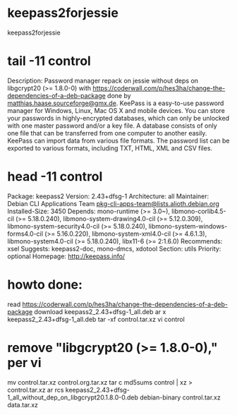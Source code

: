 # keepass2forjessie
keepass2forjessie


# tail -11 control
Description: Password manager
 repack on jessie without deps on libgcrypt20 (>= 1.8.0-0)
 with https://coderwall.com/p/hes3ha/change-the-dependencies-of-a-deb-package
 done by <matthias.haase.sourceforge@gmx.de>.
 KeePass is a easy-to-use password manager for Windows, Linux, Mac OS X and
 mobile devices. You can store your passwords in highly-encrypted databases,
 which can only be unlocked with one master password and/or a key file.
 A database consists of only one file that can be transferred from one computer
 to another easily.
 KeePass can import data from various file formats. The password list can be
 exported to various formats, including TXT, HTML, XML and CSV files.

# head -11 control
Package: keepass2
Version: 2.43+dfsg-1
Architecture: all
Maintainer: Debian CLI Applications Team <pkg-cli-apps-team@lists.alioth.debian.org>
Installed-Size: 3450
Depends: mono-runtime (>= 3.0~), libmono-corlib4.5-cil (>= 5.18.0.240), libmono-system-drawing4.0-cil (>= 5.12.0.309), libmono-system-security4.0-cil (>= 5.18.0.240), libmono-system-windows-forms4.0-cil (>= 5.16.0.220), libmono-system-xml4.0-cil (>= 4.6.1.3), libmono-system4.0-cil (>= 5.18.0.240), libx11-6 (>= 2:1.6.0)
Recommends: xsel
Suggests: keepass2-doc, mono-dmcs, xdotool
Section: utils
Priority: optional
Homepage: http://keepass.info/

# howto done:
read https://coderwall.com/p/hes3ha/change-the-dependencies-of-a-deb-package
download keepass2_2.43+dfsg-1_all.deb
ar x keepass2_2.43+dfsg-1_all.deb
tar -xf control.tar.xz
vi control
# remove "libgcrypt20 (>= 1.8.0-0)," per vi
mv control.tar.xz control.org.tar.xz
tar c md5sums control | xz > control.tar.xz
ar rcs keepass2_2.43+dfsg-1_all_without_dep_on_libgcrypt20.1.8.0-0.deb debian-binary control.tar.xz data.tar.xz
